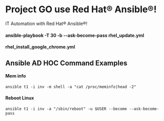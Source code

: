 # Project GO use Red Hat® Ansible®!
IT Automation with Red Hat® Ansible®!

#### ansible-playbook -T 30 -b --ask-become-pass rhel_update.yml

#### rhel_install_google_chrome.yml


## Ansible AD HOC Command Examples

#### Mem info
```shell
ansible t1 -i inv -m shell -a "cat /proc/meminfo|head -2"
```

#### Reboot Linux
```shell
ansible t1 -i inv -a "/sbin/reboot" -u $USER --become --ask-become-pass
```

